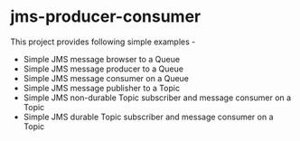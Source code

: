 # jms-producer-consumer

This project provides following simple examples - 
- Simple JMS message browser to a Queue
- Simple JMS message producer to a Queue
- Simple JMS message consumer on a Queue
- Simple JMS message publisher to a Topic
- Simple JMS non-durable Topic subscriber and message consumer on a Topic
- Simple JMS durable Topic subscriber and message consumer on a Topic
